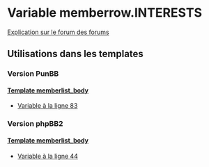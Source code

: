# Variable memberrow.INTERESTS
[Explication sur le forum des forums](http://forum.forumactif.com/t294113-listing-des-variables#memberrow.INTERESTS)
## Utilisations dans les templates
### Version PunBB
#### [Template memberlist_body](punbb/memberlist_body.md)
* [Variable à la ligne 83](../punbb/memberlist_body.tpl#L83)
### Version phpBB2
#### [Template memberlist_body](subsilver/memberlist_body.md)
* [Variable à la ligne 44](../subsilver/memberlist_body.tpl#L44)